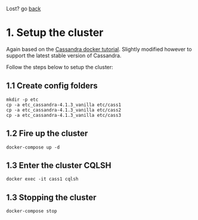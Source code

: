 Lost? go [back](./../readme.md)

# 1. Setup the cluster

Again based on the [Cassandra docker tutorial](https://blog.digitalis.io/containerized-cassandra-cluster-for-local-testing-60d24d70dcc4). Slightly modified however to support the latest stable version of Cassandra. 

Follow the steps below to setup the cluster:

## 1.1 Create config folders

```
mkdir -p etc
cp -a etc_cassandra-4.1.3_vanilla etc/cass1
cp -a etc_cassandra-4.1.3_vanilla etc/cass2
cp -a etc_cassandra-4.1.3_vanilla etc/cass3
```

## 1.2 Fire up the cluster

```
docker-compose up -d
```

## 1.3 Enter the cluster CQLSH

```
docker exec -it cass1 cqlsh
```

## 1.3 Stopping the cluster
```
docker-compose stop
```
